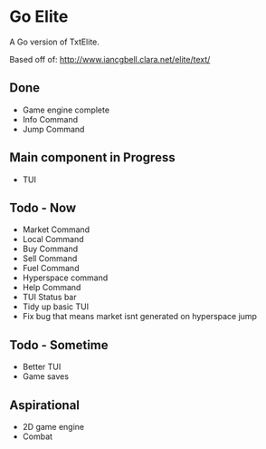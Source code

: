 # Go Elite

A Go version of TxtElite.

Based off of: http://www.iancgbell.clara.net/elite/text/

## Done

- Game engine complete
- Info Command
- Jump Command

## Main component in Progress

- TUI

## Todo - Now

- Market Command
- Local Command
- Buy Command
- Sell Command
- Fuel Command
- Hyperspace command
- Help Command
- TUI Status bar
- Tidy up basic TUI
- Fix bug that means market isnt generated on hyperspace jump

## Todo - Sometime

- Better TUI
- Game saves

## Aspirational

- 2D game engine
- Combat
